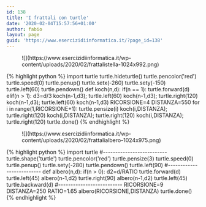 ```yaml
---
id: 138
title: 'I frattali con turtle'
date: '2020-02-04T15:57:56+01:00'
author: fabio
layout: page
guid: 'https://www.esercizidiinformatica.it/?page_id=138'
---
```


<figure class="wp-block-image size-large">![](https://www.esercizidiinformatica.it/wp-content/uploads/2020/02/frattalistella-1024x992.png)</figure>{% highlight python %}
import turtle
turtle.hideturtle()
turtle.pencolor('red')
turtle.speed(0)
turtle.penup()
turtle.setx(-260)
turtle.sety(-150)
turtle.left(60)
turtle.pendown()
def koch(n,d):
   if(n == 1):
      turtle.forward(d)
   elif(n > 1):
      d3=d/3
      koch(n-1,d3); turtle.left(60)
      koch(n-1,d3); turtle.right(120)
      koch(n-1,d3); turtle.left(60)
      koch(n-1,d3)
RICORSIONE=4
DISTANZA=550
for i in range(1,RICORSIONE+1):
   turtle.pensize(i)
   koch(i,DISTANZA); turtle.right(120)
   koch(i,DISTANZA); turtle.right(120)
   koch(i,DISTANZA); turtle.right(120)
turtle.done()
{% endhighlight %}

</div><figure class="wp-block-image size-large">![](https://www.esercizidiinformatica.it/wp-content/uploads/2020/02/frattalialbero-1024x975.png)</figure>{% highlight python %}
import turtle
#--------------------------
turtle.shape('turtle')
turtle.pencolor('red')
turtle.pensize(3)
turtle.speed(0)
turtle.penup()
turtle.sety(-280)
turtle.pendown()
turtle.left(90)
#--------------------------
def albero(n,d):
    if(n > 0):
        d2=d/RATIO
        turtle.forward(d)
        turtle.left(45)
        albero(n-1,d2)
        turtle.right(90)
        albero(n-1,d2)
        turtle.left(45)
        turtle.backward(d)
#--------------------------
RICORSIONE=9
DISTANZA=250
RATIO=1.65
albero(RICORSIONE,DISTANZA)
turtle.done()
{% endhighlight %}

</div>